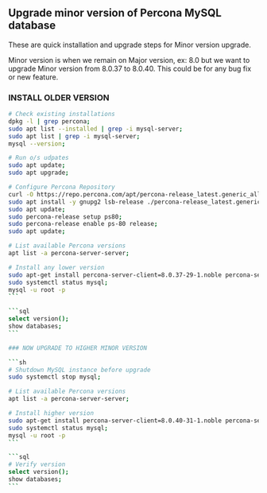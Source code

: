## Upgrade minor version of Percona MySQL database

These are quick installation and upgrade steps for Minor version upgrade.

Minor version is when we remain on Major version, ex: 8.0 but we want to upgrade Minor version from 8.0.37 to 8.0.40. This could be for any bug fix or new feature.

### INSTALL OLDER VERSION

````sh
# Check existing installations
dpkg -l | grep percona;
sudo apt list --installed | grep -i mysql-server;
sudo apt list | grep -i mysql-server;
mysql --version;

# Run o/s udpates
sudo apt update;
sudo apt upgrade;

# Configure Percona Repository
curl -O https://repo.percona.com/apt/percona-release_latest.generic_all.deb;
sudo apt install -y gnupg2 lsb-release ./percona-release_latest.generic_all.deb;
sudo apt update;
sudo percona-release setup ps80;
sudo percona-release enable ps-80 release;
sudo apt update;

# List available Percona versions 
apt list -a percona-server-server;

# Install any lower version
sudo apt-get install percona-server-client=8.0.37-29-1.noble percona-server-common=8.0.37-29-1.noble percona-server-server=8.0.37-29-1.noble;
sudo systemctl status mysql;
mysql -u root -p
```

```sql
select version();
show databases;
```

### NOW UPGRADE TO HIGHER MINOR VERSION

```sh
# Shutdown MySQL instance before upgrade 
sudo systemctl stop mysql;

# List available Percona versions 
apt list -a percona-server-server;

# Install higher version
sudo apt-get install percona-server-client=8.0.40-31-1.noble percona-server-common=8.0.40-31-1.noble percona-server-server=8.0.40-31-1.noble;
sudo systemctl status mysql;
mysql -u root -p
```

```sql
# Verify version
select version();
show databases;
```